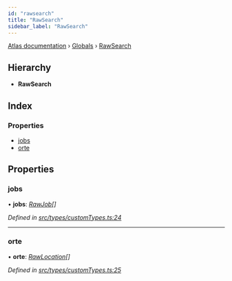 ```yaml
---
id: "rawsearch"
title: "RawSearch"
sidebar_label: "RawSearch"
---
```


[Atlas documentation](../index.md) › [Globals](../globals.md) › [RawSearch](rawsearch.md)

## Hierarchy

* **RawSearch**

## Index

### Properties

* [jobs](rawsearch.md#jobs)
* [orte](rawsearch.md#orte)

## Properties

###  jobs

• **jobs**: *[RawJob](rawjob.md)[]*

*Defined in [src/types/customTypes.ts:24](https://github.com/chronark/atlas/blob/157126a/src/types/customTypes.ts#L24)*

___

###  orte

• **orte**: *[RawLocation](rawlocation.md)[]*

*Defined in [src/types/customTypes.ts:25](https://github.com/chronark/atlas/blob/157126a/src/types/customTypes.ts#L25)*
